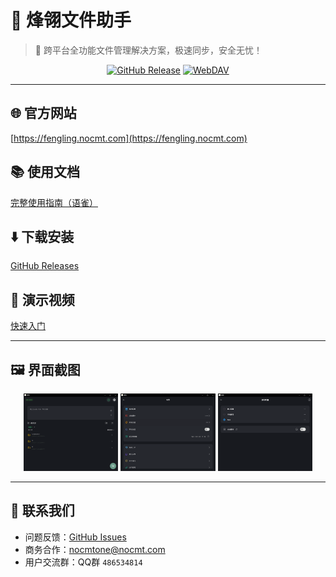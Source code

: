 # 🚀 烽翎文件助手

> 🌟 跨平台全功能文件管理解决方案，极速同步，安全无忧！

<div align="center">

  [![GitHub Release](https://img.shields.io/github/v/release/nocmt/fengling_publish?style=for-the-badge)](https://github.com/nocmt/fengling_publish/releases)
  [![WebDAV](https://img.shields.io/badge/WebDAV-Supported-success?style=for-the-badge&logo=webdav)](https://fengling.nocmt.com/)
</div>

---

## 🌐 官方网站

[https://fengling.nocmt.com](https://fengling.nocmt.com)

## 📚 使用文档

[完整使用指南（语雀）](https://www.yuque.com/u5007695/oyvmri/whnn059udlh2m38k)

## ⬇️ 下载安装

[GitHub Releases](https://github.com/nocmt/fengling_publish/releases)

## 🎥 演示视频

[快速入门](quick_start.mp4)

---

## 🖼️ 界面截图

<div align="center">
  <img src="S1.png" width="30%" alt="主界面">
  <img src="S2.png" width="30%" alt="设置">
  <img src="S3.png" width="30%" alt="管理">
</div>

---

## 📧 联系我们

- 问题反馈：[GitHub Issues](https://github.com/nocmt/fengling_publish/issues)
- 商务合作：nocmtone@nocmt.com
- 用户交流群：QQ群 `486534814`
